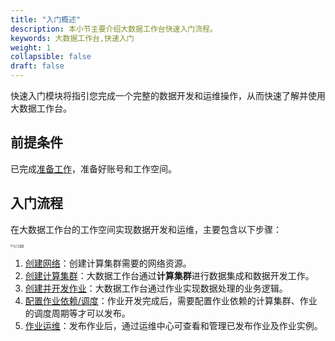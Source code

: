 ```yaml
---
title: "入门概述"
description: 本小节主要介绍大数据工作台快速入门流程。 
keywords: 大数据工作台,快速入门
weight: 1
collapsible: false
draft: false
---
```


快速入门模块将指引您完成一个完整的数据开发和运维操作，从而快速了解并使用大数据工作台。

## 前提条件

已完成[准备工作](../../prepare/create_account)，准备好账号和工作空间。

## 入门流程

在大数据工作台的工作空间实现数据开发和运维，主要包含以下步骤：

<img src="/bigdata/dataomnis/_images/process_qs.png" alt="入门流程" style="zoom:30%;" />

1. [创建网络](../create_net)：创建计算集群需要的网络资源。
2. [创建计算集群](../create_flink_cluster)：大数据工作台通过**计算集群**进行数据集成和数据开发工作。
3. [创建并开发作业](../create_job)：大数据工作台通过作业实现数据处理的业务逻辑。
4. [配置作业依赖/调度](../scheduling_job)：作业开发完成后，需要配置作业依赖的计算集群、作业的调度周期等才可以发布。
5. [作业运维](../released)：发布作业后，通过运维中心可查看和管理已发布作业及作业实例。
